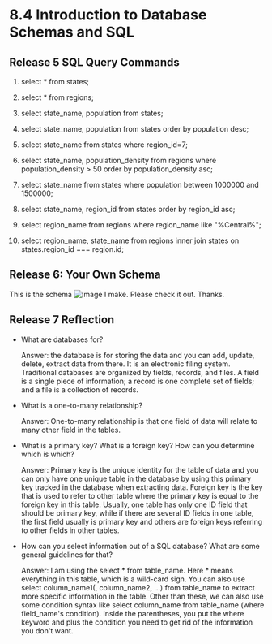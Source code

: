 # 8.4 Introduction to Database Schemas and SQL

## Release 5 SQL Query Commands

   1. select * from states;

   2. select * from regions;

   3. select state_name, population from states;

   4. select state_name, population from states order by population desc;

   5. select state_name from states where region_id=7;

   6. select state_name, population_density from regions where population_density > 50 order by population_density asc;

   7. select state_name from states where population between 1000000 and 1500000;

   8. select state_name, region_id from states order by region_id asc;

   9. select region_name from regions where region_name like "%Central%";

   10. select region_name, state_name from regions inner join states on states.region_id === region.id;

## Release 6: Your Own Schema

   This is the schema ![image](/database-intro/schema.png) I make. Please check it out. Thanks.

## Release 7 Reflection

- What are databases for?

   Answer: the database is for storing the data and you can add, update, delete, extract data from there. It is an electronic filing system. Traditional databases are organized by fields, records, and files. A field is a single piece of information; a record is one complete set of fields; and a file is a collection of records. 

- What is a one-to-many relationship?

   Answer: One-to-many relationship is that one field of data will relate to many other field in the tables.

- What is a primary key? What is a foreign key? How can you determine which is which?

   Answer: Primary key is the unique identity for the table of data and you can only have one unique table in the database by using this primary key tracked in the database when extracting data. 
   Foreign key is the key that is used to refer to other table where the primary key is equal to the foreign key in this table. Usually, one table has only one ID field that should be primary key, while if there are several ID fields in one table, the first field usually is primary key and others are foreign keys referring to other fields in other tables.

- How can you select information out of a SQL database? What are some general guidelines for that?

   Answer: I am using the select * from table_name. Here * means everything in this table, which is a wild-card sign. You can also use select column_name1(, column_name2, ...) from table_name to extract more specific information in the table. Other than these, we can also use some condition syntax like select column_name from table_name (where field_name's condition). Inside the parentheses, you put the where keyword and plus the condition you need to get rid of the information you don't want. 
